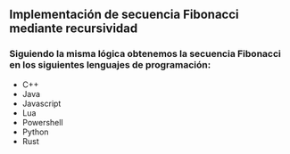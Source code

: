 ## Implementación de secuencia Fibonacci mediante recursividad

### Siguiendo la misma lógica obtenemos la secuencia Fibonacci en los siguientes lenguajes de programación:

- C++
- Java
- Javascript
- Lua
- Powershell
- Python
- Rust
